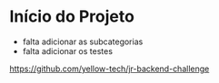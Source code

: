 # Início do Projeto

- falta adicionar as subcategorias
- falta adicionar os testes


https://github.com/yellow-tech/jr-backend-challenge
